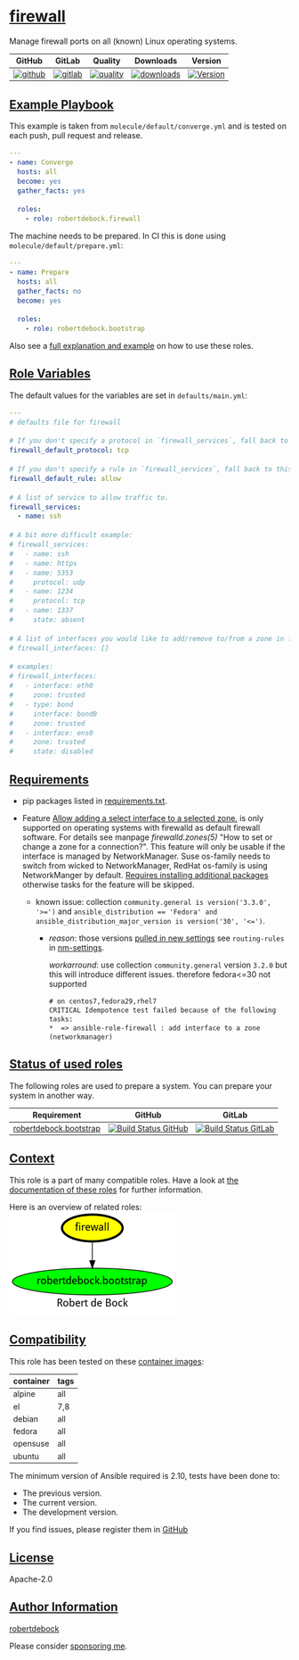 # [firewall](#firewall)

Manage firewall ports on all (known) Linux operating systems.

|GitHub|GitLab|Quality|Downloads|Version|
|------|------|-------|---------|-------|
|[![github](https://github.com/robertdebock/ansible-role-firewall/workflows/Ansible%20Molecule/badge.svg)](https://github.com/robertdebock/ansible-role-firewall/actions)|[![gitlab](https://gitlab.com/robertdebock/ansible-role-firewall/badges/master/pipeline.svg)](https://gitlab.com/robertdebock/ansible-role-firewall)|[![quality](https://img.shields.io/ansible/quality/29220)](https://galaxy.ansible.com/robertdebock/firewall)|[![downloads](https://img.shields.io/ansible/role/d/29220)](https://galaxy.ansible.com/robertdebock/firewall)|[![Version](https://img.shields.io/github/release/robertdebock/ansible-role-firewall.svg)](https://github.com/robertdebock/ansible-role-firewall/releases/)|

## [Example Playbook](#example-playbook)

This example is taken from `molecule/default/converge.yml` and is tested on each push, pull request and release.

```yaml
---
- name: Converge
  hosts: all
  become: yes
  gather_facts: yes

  roles:
    - role: robertdebock.firewall
```

The machine needs to be prepared. In CI this is done using `molecule/default/prepare.yml`:

```yaml
---
- name: Prepare
  hosts: all
  gather_facts: no
  become: yes

  roles:
    - role: robertdebock.bootstrap
```

Also see a [full explanation and example](https://robertdebock.nl/how-to-use-these-roles.html) on how to use these roles.

## [Role Variables](#role-variables)

The default values for the variables are set in `defaults/main.yml`:

```yaml
---
# defaults file for firewall

# If you don't specify a protocol in `firewall_services`, fall back to this.
firewall_default_protocol: tcp

# If you don't specify a rule in `firewall_services`, fall back to this.
firewall_default_rule: allow

# A list of service to allow traffic to.
firewall_services:
  - name: ssh

# A bit more difficult example:
# firewall_services:
#   - name: ssh
#   - name: https
#   - name: 5353
#     protocol: udp
#   - name: 1234
#     protocol: tcp
#   - name: 1337
#     state: absent

# A list of interfaces you would like to add/remove to/from a zone in firewalld.
# firewall_interfaces: []

# examples:
# firewall_interfaces:
#   - interface: eth0
#     zone: trusted
#   - type: bond
#     interface: bond0
#     zone: trusted
#   - interface: ens0
#     zone: trusted
#     state: disabled

```

## [Requirements](#requirements)

- pip packages listed in [requirements.txt](https://github.com/robertdebock/ansible-role-firewall/blob/master/requirements.txt).

- Feature [Allow adding a select interface to a selected zone.](https://github.com/robertdebock/ansible-role-firewall/issues/4) is only supported on operating systems with firewalld as default firewall software.
  For details see manpage _firewalld.zones(5)_ "How to set or change a zone for a connection?".
  This feature will only be usable if the interface is managed by NetworkManager.
  Suse os-family needs to switch from wicked to NetworkManager, RedHat os-family is using NetworkManger by default.
  [Requires installing additional packages](https://docs.ansible.com/ansible/latest/collections/community/general/nmcli_module.html#synopsis) otherwise tasks for the feature will be skipped.

    - known issue: collection `community.general is version('3.3.0', '>=')` and `ansible_distribution == 'Fedora' and ansible_distribution_major_version is version('30', '<=')`.

      - _reason_: those versions [pulled in new settings](https://github.com/ansible-collections/community.general/pull/2732/checks) see `routing-rules` in [nm-settings](https://developer-old.gnome.org/NetworkManager/stable/nm-settings-nmcli.html).

        _workarround_: use collection `community.general` version `3.2.0` but this will introduce different issues. therefore  fedora<=30 not supported
        
            # on centos7,fedora29,rhel7
            CRITICAL Idempotence test failed because of the following tasks:
            *  => ansible-role-firewall : add interface to a zone (networkmanager)

## [Status of used roles](#status-of-requirements)

The following roles are used to prepare a system. You can prepare your system in another way.

| Requirement | GitHub | GitLab |
|-------------|--------|--------|
|[robertdebock.bootstrap](https://galaxy.ansible.com/robertdebock/bootstrap)|[![Build Status GitHub](https://github.com/robertdebock/ansible-role-bootstrap/workflows/Ansible%20Molecule/badge.svg)](https://github.com/robertdebock/ansible-role-bootstrap/actions)|[![Build Status GitLab](https://gitlab.com/robertdebock/ansible-role-bootstrap/badges/master/pipeline.svg)](https://gitlab.com/robertdebock/ansible-role-bootstrap)|

## [Context](#context)

This role is a part of many compatible roles. Have a look at [the documentation of these roles](https://robertdebock.nl/) for further information.

Here is an overview of related roles:
![dependencies](https://raw.githubusercontent.com/robertdebock/ansible-role-firewall/png/requirements.png "Dependencies")

## [Compatibility](#compatibility)

This role has been tested on these [container images](https://hub.docker.com/u/robertdebock):

|container|tags|
|---------|----|
|alpine|all|
|el|7,8|
|debian|all|
|fedora|all|
|opensuse|all|
|ubuntu|all|

The minimum version of Ansible required is 2.10, tests have been done to:

- The previous version.
- The current version.
- The development version.

If you find issues, please register them in [GitHub](https://github.com/robertdebock/ansible-role-firewall/issues)

## [License](#license)

Apache-2.0

## [Author Information](#author-information)

[robertdebock](https://robertdebock.nl/)

Please consider [sponsoring me](https://github.com/sponsors/robertdebock).
